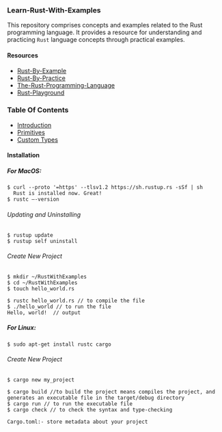 ### Learn-Rust-With-Examples
This repository comprises concepts and examples related to the Rust programming language. It provides a resource for understanding and practicing `Rust` language concepts through practical examples.

#### Resources 
- [Rust-By-Example](https://doc.rust-lang.org/rust-by-example/index.html)
- [Rust-By-Practice](https://practice.rs/why-exercise.html)
- [The-Rust-Programming-Language](https://doc.rust-lang.org/book/title-page.html)
- [Rust-Playground](https://play.rust-lang.org/?version=stable&mode=debug&edition=2021)

### Table Of Contents
- [Introduction](https://github.com/jitendragangwar123/Learn-Rust-With-Examples/tree/main/Introduction)
- [Primitives]()
- [Custom Types]()



  
#### Installation
##### For MacOS:
```shell
$ curl --proto '=https' --tlsv1.2 https://sh.rustup.rs -sSf | sh
  Rust is installed now. Great!
$ rustc –-version
```
###### Updating and Uninstalling
```shell
$ rustup update
$ rustup self uninstall
```
###### Create New Project
```shell
$ mkdir ~/RustWithExamples
$ cd ~/RustWithExamples
$ touch hello_world.rs
```
```shell
$ rustc hello_world.rs // to compile the file
$ ./hello_world // to run the file
Hello, world!  // output
```
##### For Linux:
```shell
$ sudo apt-get install rustc cargo
```
###### Create New Project
```shell
$ cargo new my_project
```
```shell
$ cargo build //to build the project means compiles the project, and generates an executable file in the target/debug directory
$ cargo run // to run the executable file
$ cargo check // to check the syntax and type-checking
```
```shell
Cargo.toml:- store metadata about your project
```

